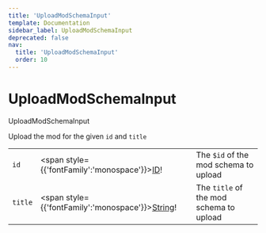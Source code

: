```yaml
---
title: 'UploadModSchemaInput'
template: Documentation
sidebar_label: UploadModSchemaInput
deprecated: false
nav:
  title: 'UploadModSchemaInput'
  order: 10
---
```


# UploadModSchemaInput

<div style={{'fontFamily':'monospace'}}><span style={{'fontSize':'1.5rem','fontWeight':500}}>UploadModSchemaInput</span></div>



Upload the mod for the given `id` and `title`

| | | |
| -- | -- | -- |
| `id` | <span style={{'fontFamily':'monospace'}}><a href="/guardrails/docs/reference/graphql/scalar/ID">ID</a>!</span> | The `$id` of the mod schema to upload |
| `title` | <span style={{'fontFamily':'monospace'}}><a href="/guardrails/docs/reference/graphql/scalar/String">String</a>!</span> | The `title` of the mod schema to upload |